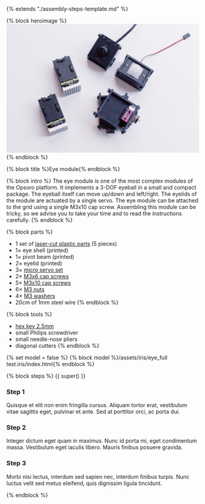 {% extends "./assembly-steps-template.md" %}

{% block heroimage %}
![](/images/general/OPSORO_WEB-5.jpg)
{% endblock %}

{% block title %}Eye module{% endblock %}

{% block intro %}
The eye module is one of the most complex modules of the Opsoro platform. It
implements a 3-DOF eyeball in a small and compact package. The eyeball itself
can move up/down and left/right. The eyelids of the module are actuated by a
single servo. The eye module can be attached to the grid using a single M3x10
cap screw. Assembling this module can be tricky, so we advise you to take your
time and to read the instructions carefully.
{% endblock %}

{% block parts %}
* 1 set of [laser-cut plastic parts](./appendix/custom-components.md#eye-module) (5 pieces)
* 1&times; eye shell (printed)
* 1&times; pivot beam (printed)
* 2&times; eyelid (printed)
* 3&times; [micro servo set](./appendix/vendor-components.md#servos)
* 2&times; [M3x6 cap screws](./appendix/vendor-components.md#fasteners)
* 5&times; [M3x10 cap screws](./appendix/vendor-components.md#fasteners)
* 6&times; [M3 nuts](./appendix/vendor-components.md#fasteners)
* 4&times; [M3 washers](./appendix/vendor-components.md#fasteners)
* 20cm of 1mm steel wire
{% endblock %}

{% block tools %}
* [hex key 2.5mm](./appendix/tools.md#hex-key)
* small Philips screwdriver
* small needle-nose pliers
* diagonal cutters
{% endblock %}

{% set model = false %}
{% block model %}/assets/iris/eye_full test.iris/index.html{% endblock %}

{% block steps %}
{{ super() }}

### Step 1
Quisque et elit non enim fringilla cursus. Aliquam tortor erat, vestibulum vitae sagittis eget, pulvinar et ante. Sed at porttitor orci, ac porta dui.

### Step 2
Integer dictum eget quam in maximus. Nunc id porta mi, eget condimentum massa. Vestibulum eget iaculis libero. Mauris finibus posuere gravida.

### Step 3
Morbi nisi lectus, interdum sed sapien nec, interdum finibus turpis. Nunc luctus velit sed metus eleifend, quis dignissim ligula tincidunt.

{% endblock %}
